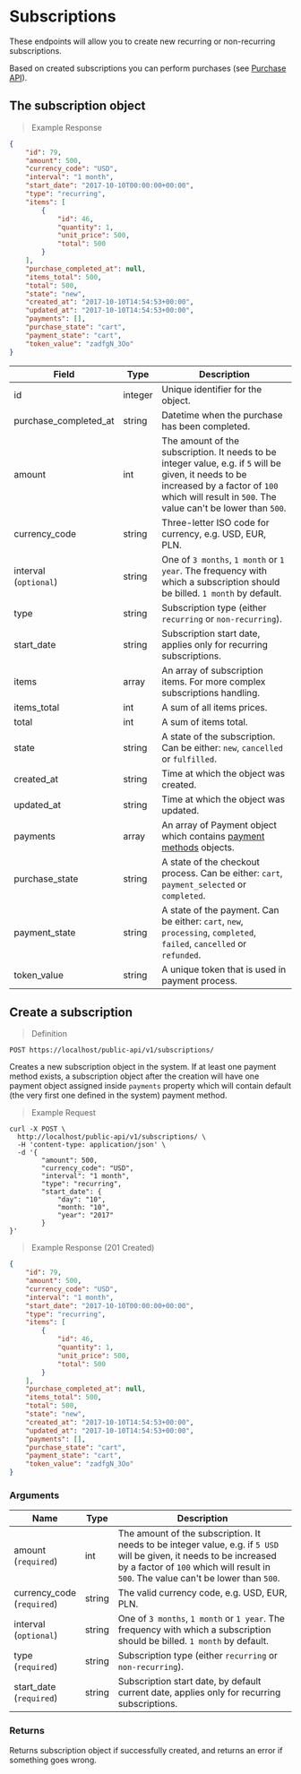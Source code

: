 # Subscriptions

These endpoints will allow you to create new recurring or non-recurring subscriptions.

Based on created subscriptions you can perform purchases (see [Purchase API](#purchase-api)).

## The subscription object

> Example Response

```json
{
    "id": 79,
    "amount": 500,
    "currency_code": "USD",
    "interval": "1 month",
    "start_date": "2017-10-10T00:00:00+00:00",
    "type": "recurring",
    "items": [
        {
            "id": 46,
            "quantity": 1,
            "unit_price": 500,
            "total": 500
        }
    ],
    "purchase_completed_at": null,
    "items_total": 500,
    "total": 500,
    "state": "new",
    "created_at": "2017-10-10T14:54:53+00:00",
    "updated_at": "2017-10-10T14:54:53+00:00",
    "payments": [],
    "purchase_state": "cart",
    "payment_state": "cart",
    "token_value": "zadfgN_3Oo"
}
```

Field | Type | Description
--------- | ------- | -------
id | integer | Unique identifier for the object.
purchase_completed_at | string | Datetime when the purchase has been completed.
amount | int | The amount of the subscription. It needs to be integer value, e.g. if `5` will be given, it needs to be increased by a factor of `100` which will result in `500`. The value can't be lower than `500`.
currency_code| string | Three-letter ISO code for currency, e.g. USD, EUR, PLN.
interval <br>(`optional`)| string | One of `3 months`, `1 month` or `1 year`. The frequency with which a subscription should be billed. `1 month` by default.
type | string | Subscription type (either `recurring` or `non-recurring`).
start_date | string | Subscription start date, applies only for recurring subscriptions.
items | array | An array of subscription items. For more complex subscriptions handling.
items_total | int | A sum of all items prices.
total | int | A sum of items total.
state | string | A state of the subscription. Can be either: `new`, `cancelled` or `fulfilled`.
created_at | string | Time at which the object was created.
updated_at | string | Time at which the object was updated.
payments | array | An array of Payment object which contains [payment methods](#payment-methods) objects.
purchase_state | string | A state of the checkout process. Can be either: `cart`, `payment_selected` or `completed`.
payment_state | string | A state of the payment. Can be either: `cart`, `new`, `processing`, `completed`, `failed`, `cancelled` or `refunded`.
token_value | string | A unique token that is used in payment process.

## Create a subscription

> Definition

```shell
POST https://localhost/public-api/v1/subscriptions/
```

Creates a new subscription object in the system. If at least one payment method exists, a subscription object after the creation will have one payment object assigned inside `payments` property which will contain default (the very first one defined in the system) payment method.

> Example Request

```shell
curl -X POST \
  http://localhost/public-api/v1/subscriptions/ \
  -H 'content-type: application/json' \
  -d '{
      	"amount": 500,
      	"currency_code": "USD",
      	"interval": "1 month",
      	"type": "recurring",
      	"start_date": {
      	    "day": "10",
      	    "month: "10",
      	    "year": "2017"
      	}
}'
```

> Example Response (201 Created)

```json
{
    "id": 79,
    "amount": 500,
    "currency_code": "USD",
    "interval": "1 month",
    "start_date": "2017-10-10T00:00:00+00:00",
    "type": "recurring",
    "items": [
        {
            "id": 46,
            "quantity": 1,
            "unit_price": 500,
            "total": 500
        }
    ],
    "purchase_completed_at": null,
    "items_total": 500,
    "total": 500,
    "state": "new",
    "created_at": "2017-10-10T14:54:53+00:00",
    "updated_at": "2017-10-10T14:54:53+00:00",
    "payments": [],
    "purchase_state": "cart",
    "payment_state": "cart",
    "token_value": "zadfgN_3Oo"
}
```

### Arguments

Name | Type | Description
--------- | ------- | -----------
amount <br>(`required`)| int | The amount of the subscription. It needs to be integer value, e.g. if `5 USD` will be given, it needs to be increased by a factor of `100` which will result in `500`. The value can't be lower than `500`.
currency_code <br>(`required`)| string | The valid currency code, e.g. USD, EUR, PLN.
interval <br>(`optional`)| string | One of `3 months`, `1 month` or `1 year`. The frequency with which a subscription should be billed. `1 month` by default.
type <br>(`required`)| string | Subscription type (either `recurring` or `non-recurring`).
start_date <br>(`required`)| string | Subscription start date, by default current date, applies only for recurring subscriptions.

### Returns

Returns subscription object if successfully created, and returns an error if something goes wrong.
